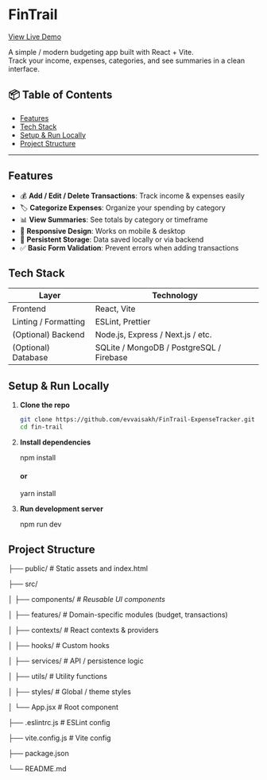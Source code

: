 # FinTrail

[View Live Demo](https://fin-trail-expense-tracker.vercel.app/)

A simple / modern budgeting app built with React + Vite.  
Track your income, expenses, categories, and see summaries in a clean interface.

## 📦 Table of Contents
 
- [Features](#features)  
- [Tech Stack](#tech-stack)  
- [Setup & Run Locally](#setup--run-locally)  
- [Project Structure](#project-structure)  

---

## Features

- 💰 **Add / Edit / Delete Transactions**: Track income & expenses easily  
- 🏷️ **Categorize Expenses**: Organize your spending by category  
- 📊 **View Summaries**: See totals by category or timeframe  
- 📱 **Responsive Design**: Works on mobile & desktop  
- 💾 **Persistent Storage**: Data saved locally or via backend  
- ✅ **Basic Form Validation**: Prevent errors when adding transactions    

## Tech Stack

| Layer | Technology |
|-------|------------|
| Frontend | React, Vite |
| Linting / Formatting | ESLint, Prettier |
| (Optional) Backend | Node.js, Express / Next.js / etc. |
| (Optional) Database | SQLite / MongoDB / PostgreSQL / Firebase |

## Setup & Run Locally

1. **Clone the repo**  
   ```bash
   git clone https://github.com/evvaisakh/FinTrail-ExpenseTracker.git
   cd fin-trail

2. **Install dependencies**

   npm install
   #### or
   yarn install

3. **Run development server**

   npm run dev

## Project Structure

   ├── public/               \# Static assets and index.html

   ├── src/

   │   ├── components/       *# Reusable UI components*

   │   ├── features/         # Domain-specific modules (budget, transactions)

   │   ├── contexts/         # React contexts & providers

   │   ├── hooks/            # Custom hooks

   │   ├── services/         # API / persistence logic

   │   ├── utils/            # Utility functions

   │   ├── styles/           # Global / theme styles

   │   └── App.jsx           # Root component

   ├── .eslintrc.js          # ESLint config

   ├── vite.config.js        # Vite config

   ├── package.json  

   └── README.md


